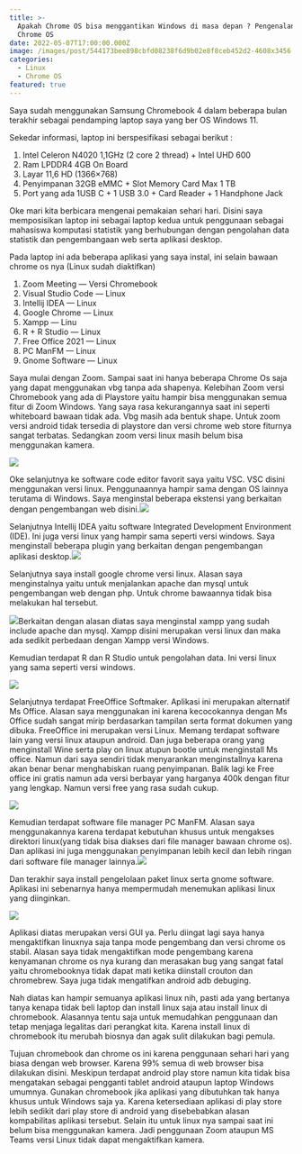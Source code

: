 ```yaml
---
title: >-
  Apakah Chrome OS bisa menggantikan Windows di masa depan ? Pengenalan singkat
  Chrome OS
date: 2022-05-07T17:00:00.000Z
image: /images/post/544173bee898cbfd08238f6d9b02e8f8ceb452d2-4608x3456.webp
categories:
  - Linux
  - Chrome OS
featured: true
---
```


Saya sudah menggunakan Samsung Chromebook 4 dalam beberapa bulan terakhir sebagai pendamping laptop saya yang ber OS Windows 11.

Sekedar informasi, laptop ini berspesifikasi sebagai berikut :

1. Intel Celeron N4020 1,1GHz (2 core 2 thread) + Intel UHD 600
2. Ram LPDDR4 4GB On Board 
3. Layar 11,6 HD (1366×768)
4.  Penyimpanan 32GB eMMC + Slot Memory Card Max 1 TB
5. Port yang ada 1USB C + 1 USB 3.0 + Card Reader + 1 Handphone Jack

Oke mari kita berbicara mengenai pemakaian sehari hari. Disini saya memposisikan laptop ini sebagai laptop kedua untuk penggunaan sebagai mahasiswa komputasi statistik yang berhubungan dengan pengolahan data statistik dan pengembangaan web serta aplikasi desktop.

Pada laptop ini ada beberapa aplikasi yang saya instal, ini selain bawaan chrome os nya (Linux sudah diaktifkan)

1. Zoom Meeting — Versi Chromebook
2. Visual Studio Code — Linux
3. Intellij IDEA — Linux
4.  Google Chrome — Linux
5. Xampp — Linu
6. R + R Studio — Linux
7. Free Office 2021 — Linux
8. PC ManFM — Linux
9. Gnome Software — Linux

Saya mulai dengan Zoom. Sampai saat ini hanya beberapa Chrome Os saja yang dapat menggunakan vbg tanpa ada shapenya. Kelebihan Zoom versi Chromebook yang ada di Playstore yaitu hampir bisa menggunakan semua fitur di Zoom Windows. Yang saya rasa kekurangannya saat ini seperti whiteboard bawaan tidak ada. Vbg masih ada bentuk shape. Untuk zoom versi android tidak tersedia di playstore dan versi chrome web store fiturnya sangat terbatas. Sedangkan zoom versi linux masih belum bisa menggunakan kamera.

![](/images/post/8b21ff20d290e492056a7ee5e5a1893ff91c1a4a-4608x3456.webp)

Oke selanjutnya ke software code editor favorit saya yaitu VSC. VSC disini menggunakan versi linux. Penggunaannya hampir sama dengan OS lainnya terutama di Windows. Saya menginstal beberapa ekstensi yang berkaitan dengan pengembangan web disini.![](/images/post/ae2a8585fafc6547a7c40161eaf5df02788a3ae0-4608x3456.webp)

Selanjutnya Intellij IDEA yaitu software Integrated Development Environment (IDE). Ini juga versi linux yang hampir sama seperti versi windows. Saya menginstall beberapa plugin yang berkaitan dengan pengembangan aplikasi desktop.![](/images/post/d150ea24408b2afa09c0b2ef79dd506be80268f7-4608x3456.webp)

Selanjutnya saya install google chrome versi linux. Alasan saya menginstalnya yaitu untuk menjalankan apache dan mysql untuk pengembangan web dengan php. Untuk chrome bawaannya tidak bisa melakukan hal tersebut.

![](</images/post/eb9107349083c31f0062906100f7ed22ec9372a6-4608x3456 (1).webp>)Berkaitan dengan alasan diatas saya menginstal xampp yang sudah include apache dan mysql. Xampp disini merupakan versi linux dan maka ada sedikit perbedaan dengan Xampp versi Windows.

Kemudian terdapat R dan R Studio untuk pengolahan data. Ini versi linux yang sama seperti versi windows.

![](/images/post/c74767865270a0346d568876741b9b854ad2111f-4608x3456.webp)

Selanjutnya terdapat FreeOffice Softmaker. Aplikasi ini merupakan alternatif Ms Office. Alasan saya menggunakan ini karena kecocokannya dengan Ms Office sudah sangat mirip berdasarkan tampilan serta format dokumen yang dibuka. FreeOffice ini merupakan versi Linux. Memang terdapat software lain yang versi linux ataupun android. Dan juga beberapa orang yang menginstall Wine serta play on linux atupun bootle untuk menginstall Ms office. Namun dari saya sendiri tidak menyarankan menginstallnya karena akan benar benar menghabiskan ruang penyimpanan. Balik lagi ke Free office ini gratis namun ada versi berbayar yang harganya 400k dengan fitur yang lengkap. Namun versi free yang rasa sudah cukup.

![](/images/post/ac77a581443c79ff34514931534011e78d2e34e9-4608x3456.webp)

Kemudian terdapat software file manager PC ManFM. Alasan saya menggunakannya karena terdapat kebutuhan khusus untuk mengakses direktori linux(yang tidak bisa diakses dari file manager bawaan chrome os). Dan aplikasi ini juga menggunakan penyimpanan lebih kecil dan lebih ringan dari software file manager lainnya.![](/images/post/533e3c9557bcc1b57b74e5cf30d62e35326db96d-4608x3456.webp)

Dan terakhir saya install pengelolaan paket linux serta gnome software. Aplikasi ini sebenarnya hanya mempermudah menemukan aplikasi linux yang diinginkan.

![](/images/post/acfce70f0af9b951318658973df368f7138b2ee1-4608x3456.webp)

Aplikasi diatas merupakan versi GUI ya. Perlu diingat lagi saya hanya mengaktifkan linuxnya saja tanpa mode pengembang dan versi chrome os stabil. Alasan saya tidak mengaktifkan mode pengembang karena kenyamanan chrome os nya kurang dan merasakan bug yang sangat fatal yaitu chromebooknya tidak dapat mati ketika diinstall crouton dan chromebrew. Saya juga tidak mengatifkan android adb debuging.

Nah diatas kan hampir semuanya aplikasi linux nih, pasti ada yang bertanya tanya kenapa tidak beli laptop dan install linux saja atau install linux di chromebook. Alasannya tentu saja untuk memudahkan penggunaan dan tetap menjaga legalitas dari perangkat kita. Karena install linux di chromebook itu merubah biosnya dan agak sulit dilakukan bagi pemula.

Tujuan chromebook dan chrome os ini karena penggunaan sehari hari yang biasa dengan web browser. Karena 99% semua di web browser bisa dilakukan disini. Meskipun terdapat android play store namun kita tidak bisa mengatakan sebagai pengganti tablet android ataupun laptop Windows umumnya. Gunakan chromebook jika aplikasi yang dibutuhkan tak hanya khusus untuk Windows saja ya. Karena ketersediaan aplikasi di play store lebih sedikit dari play store di android yang disebebabkan alasan kompabilitas aplikasi tersebut. Selain itu untuk linux nya sampai saat ini belum bisa menggunakan kamera. Jadi penggunaan Zoom ataupun MS Teams versi Linux tidak dapat mengaktifkan kamera.
